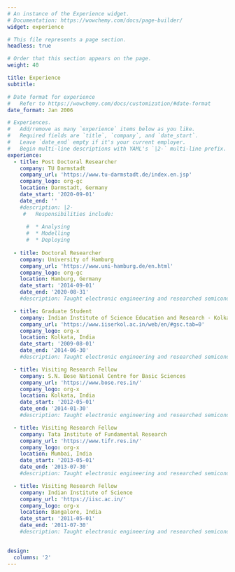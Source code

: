 ```yaml
---
# An instance of the Experience widget.
# Documentation: https://wowchemy.com/docs/page-builder/
widget: experience

# This file represents a page section.
headless: true

# Order that this section appears on the page.
weight: 40

title: Experience
subtitle:

# Date format for experience
#   Refer to https://wowchemy.com/docs/customization/#date-format
date_format: Jan 2006

# Experiences.
#   Add/remove as many `experience` items below as you like.
#   Required fields are `title`, `company`, and `date_start`.
#   Leave `date_end` empty if it's your current employer.
#   Begin multi-line descriptions with YAML's `|2-` multi-line prefix.
experience:
  - title: Post Doctoral Researcher
    company: TU Darmstadt
    company_url: 'https://www.tu-darmstadt.de/index.en.jsp'
    company_logo: org-gc
    location: Darmstadt, Germany
    date_start: '2020-09-01'
    date_end: ''
    #description: |2-
     #   Responsibilities include:
        
      #  * Analysing
      #  * Modelling
      #  * Deploying
        
  - title: Doctoral Researcher
    company: University of Hamburg
    company_url: 'https://www.uni-hamburg.de/en.html'
    company_logo: org-gc
    location: Hamburg, Germany
    date_start: '2014-09-01'
    date_end: '2020-08-31'
    #description: Taught electronic engineering and researched semiconductor physics.

  - title: Graduate Student
    company: Indian Institute of Science Education and Research - Kolkata
    company_url: 'https://www.iiserkol.ac.in/web/en/#gsc.tab=0'
    company_logo: org-x
    location: Kolkata, India
    date_start: '2009-08-01'
    date_end: '2014-06-30'
    #description: Taught electronic engineering and researched semiconductor physics. 

  - title: Visiting Research Fellow
    company: S.N. Bose National Centre for Basic Sciences
    company_url: 'https://www.bose.res.in/'
    company_logo: org-x
    location: Kolkata, India
    date_start: '2012-05-01'
    date_end: '2014-01-30'
    #description: Taught electronic engineering and researched semiconductor physics. 

  - title: Visiting Research Fellow
    company: Tata Institute of Fundamental Research
    company_url: 'https://www.tifr.res.in/'
    company_logo: org-x
    location: Mumbai, India
    date_start: '2013-05-01'
    date_end: '2013-07-30'
    #description: Taught electronic engineering and researched semiconductor physics.

  - title: Visiting Research Fellow
    company: Indian Institute of Science
    company_url: 'https://iisc.ac.in/'
    company_logo: org-x
    location: Bangalore, India
    date_start: '2011-05-01'
    date_end: '2011-07-30'
    #description: Taught electronic engineering and researched semiconductor physics.
 

design:
  columns: '2'
---
```


